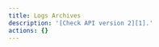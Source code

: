 ```yaml
---
title: Logs Archives
description: '[Check API version 2][1].'
actions: {}
---
```

[1]: /api/v2/logs-archives/

